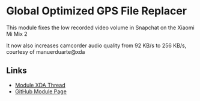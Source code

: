 # Global Optimized GPS File Replacer
This module fixes the low recorded video volume in Snapchat on the Xiaomi Mi Mix 2

It now also increases camcorder audio quality from 92 KB/s to 256 KB/s, courtesy of manuerduarte@xda

## Links
- [Module XDA Thread](https://forum.xda-developers.com/mi-mix-2/how-to/guide-fix-low-snapchat-video-volume-mi-t3775583)
- [GitHub Module Page](https://github.com/Magisk-Modules-Repo/mix-2-audio-quality-volume-fix/)